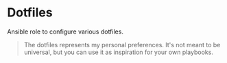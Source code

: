 # Dotfiles

Ansible role to configure various dotfiles.

> The dotfiles represents my personal preferences. It's not meant to be universal, but you can use it as inspiration for your own playbooks.
